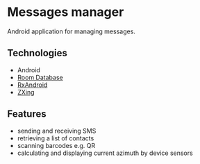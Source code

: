 # Messages manager
Android application for managing messages.

## Technologies
- Android
- [Room Database](https://developer.android.com/training/data-storage/room)
- [RxAndroid](https://github.com/ReactiveX/RxAndroid)
- [ZXing](https://github.com/journeyapps/zxing-android-embedded)


## Features
- sending and receiving SMS
- retrieving a list of contacts
- scanning barcodes e.g. QR
- calculating and displaying current azimuth by device sensors